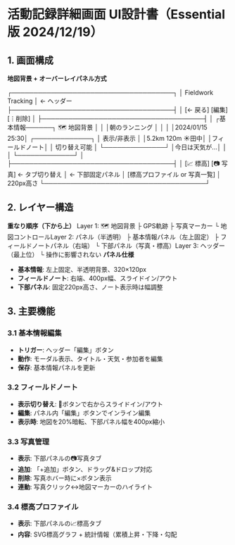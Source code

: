 # 活動記録詳細画面 UI設計書（Essential版 2024/12/19）

## 1. 画面構成

**地図背景 + オーバーレイパネル方式**

┌─────────────────────────────────────┐
│         Fieldwork Tracking         │ ← ヘッダー
├─────────────────────────────────────┤
│  [← 戻る]           [編集] [⋮削除]  │
├─────────────────────────────────────┤
│ ┌基本情報──────┐   🗺️ 地図背景     │
│ │朝のランニング  │                 │
│ │2024/01/15 25:30│  ┌─────────────┐ │ 表示/非表示
│ │5.2km 120m ☀️田中│  │フィールドノート│ │ 切り替え可能
│ └──────────────┘  │今日は天気が...│ │
│                   └─────────────┘ │
├─────────────────────────────────────┤
│ [📈 標高] [📷 写真] ← タブ切り替え   │ ← 下部固定パネル
│ [標高プロファイル or 写真一覧]       │   220px高さ
└─────────────────────────────────────┘
## 2. レイヤー構造

**重なり順序（下から上）**
Layer 1: 🗺️ 地図背景
├ GPS軌跡
├ 写真マーカー
└ 地図コントロールLayer 2: パネル（半透明）
├ 基本情報パネル（左上固定）
├ フィールドノートパネル（右端）
└ 下部パネル（写真・標高）Layer 3: ヘッダー（最上位）
└ 操作に影響されない
**パネル仕様**
- **基本情報**: 左上固定、半透明背景、320×120px
- **フィールドノート**: 右端、400px幅、スライドイン/アウト
- **下部パネル**: 固定220px高さ、ノート表示時は幅調整

## 3. 主要機能

### 3.1 基本情報編集
- **トリガー**: ヘッダー「編集」ボタン
- **動作**: モーダル表示、タイトル・天気・参加者を編集
- **保存**: 基本情報パネルを更新

### 3.2 フィールドノート
- **表示切り替え**: 📝ボタンで右からスライドイン/アウト
- **編集**: パネル内「編集」ボタンでインライン編集
- **表示時**: 地図を20%暗転、下部パネル幅を400px縮小

### 3.3 写真管理
- **表示**: 下部パネルの📷写真タブ
- **追加**: 「+追加」ボタン、ドラッグ&ドロップ対応
- **削除**: 写真ホバー時に×ボタン表示
- **連動**: 写真クリック↔地図マーカーのハイライト

### 3.4 標高プロファイル
- **表示**: 下部パネルの📈標高タブ
- **内容**: SVG標高グラフ + 統計情報（累積上昇・下降・勾配

